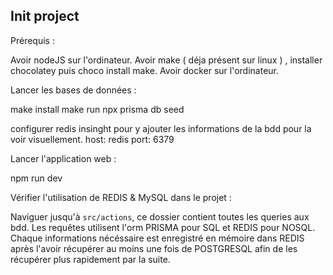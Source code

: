 ## Init project

Prérequis :

Avoir nodeJS sur l'ordinateur.
Avoir make ( déja présent sur linux ) , installer chocolatey puis choco install make.
Avoir docker sur l'ordinateur.

Lancer les bases de données :

make install
make run
npx prisma db seed

configurer redis insinght pour y ajouter les informations de la bdd pour la voir visuellement.
host: redis
port: 6379

Lancer l'application web :

npm run dev

Vérifier l'utilisation de REDIS & MySQL dans le projet :

Naviguer jusqu'à `src/actions`, ce dossier contient toutes les queries aux bdd.
Les requêtes utilisent l'orm PRISMA pour SQL et REDIS pour NOSQL.
Chaque informations nécéssaire est enregistré en mémoire dans REDIS après l'avoir récupérer au moins une fois de POSTGRESQL afin de les récupérer plus rapidement par la suite.
